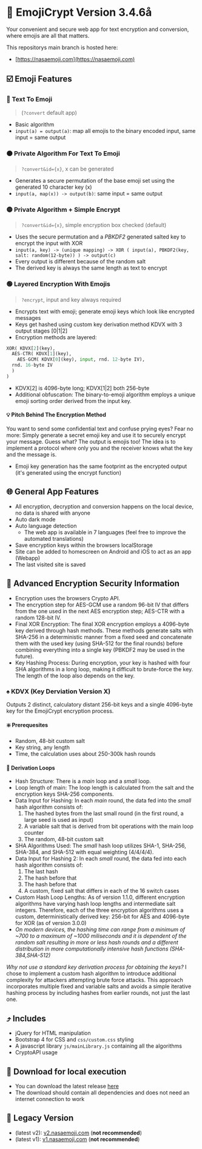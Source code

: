 # 🌈 EmojiCrypt Version 3.4.6å

Your convenient and secure web app for text encryption and conversion, where emojis are all that matters.

This repositorys main branch is hosted here:

- [https://nasaemoji.com](https://nasaemoji.com)

## ☑️ Emoji Features

### 🔴 Text To Emoji 

> (`?convert` default app)

- Basic algorithm 
- `input(a) = output(a)`: map all emojis to the binary encoded input, same input = same output

### 🟠 Private Algorithm For Text To Emoji 

> `?convert&id={x}`, x can be generated

- Generates a secure permutation of the base emoji set using the generated 10 character key (x)
- `input(a, map(x)) -> output(b)`: same input = same output

### 🟡 Private Algorithm + Simple Encrypt 

> `?convert&id={x}`, simple encryption box checked (default)

- Uses the secure permutation and a *PBKDF2* generated salted key to encrypt the input with XOR
- `input(a, key) -> (unique mapping) -> XOR ( input(a), PBKDF2(key, salt: random(12-byte)) ) -> output(c)`
- Every output is different because of the random salt
- The derived key is always the same length as text to encrypt

### 🟢 Layered Encryption With Emojis

> `?encrypt`, input and key always required

- Encrypts text with emoji; generate emoji keys which look like encrypted messages
- Keys get hashed using custom key derivation method KDVX with 3 output stages [0|1|2]
- Encryption methods are layered:

```python
XOR( KDVX[2](key), 
  AES-CTR( KDVX[1](key),
    AES-GCM( KDVX[0](key), input, rnd. 12-byte IV),
  rnd. 16-byte IV
  )
)
```

- KDVX[2] is 4096-byte long; KDVX[1|2] both 256-byte
- Additional obfuscation: The binary-to-emoji algorithm employs a unique emoji sorting order derived from the input key.

#### 💡 Pitch Behind The Encryption Method

You want to send some confidential text and confuse prying eyes?
Fear no more: Simply generate a secret emoji key and use it to securely encrypt your message.
Guess what? The output is emojis too!
The idea is to implement a protocol where only you and the receiver knows what the key and the message is.

- Emoji key generation has the same footprint as the encrypted output (it's generated using the encrypt function)
  
## 🌐 General App Features

- All encryption, decryption and conversion happens on the local device, no data is shared with anyone
- Auto dark mode
- Auto language detection
  - The web app is available in 7 languages (feel free to improve the automated translations)
- Save encryption keys within the browsers localStorage
- Site can be added to homescreen on Android and iOS to act as an app (Webapp)
- The last visited site is saved

## 🔐 Advanced Encryption Security Information

- Encryption uses the browsers Crypto API.
- The encryption step for AES-GCM use a random 96-bit IV that differs from the one used in the next AES encryption step; AES-CTR with a random 128-bit IV.
- Final XOR Encryption: The final XOR encryption employs a 4096-byte key derived through hash methods. These methods generate salts with SHA-256 in a deterministic manner from a fixed seed and concatenate them with the used key (using SHA-512 for the final rounds) before combining everything into a single key (PBKDF2 may be used in the future).
- Key Hashing Process: During encryption, your key is hashed with four SHA algorithms in a long loop, making it difficult to brute-force the key. The length of the loop also depends on the key.

### ♠️ KDVX (Key Derviation Version X)

Outputs 2 distinct, calculatory distant 256-bit keys and a single 4096-byte key for the EmojiCrypt encryption process.

#### ❇️ Prerequesites

- Random, 48-bit custom salt
- Key string, any length
- Time, the calculation uses about 250-300k hash rounds

#### 🔄 Derivation Loops

- Hash Structure: There is a *main* loop and a *small* loop.
- Loop length of main: The loop length is calculated from the salt and the encryption keys SHA-256 components.
- Data Input for Hashing: In each *main* round, the data fed into the *small* hash algorithm consists of:
    1. The hashed bytes from the last small round (in the first round, a large seed is used as input)
    2. A variable salt that is derived from bit operations with the main loop counter
    3. The random, 48-bit custom salt
- SHA Algorithms Used: The *small* hash loop utilizes SHA-1, SHA-256, SHA-384, and SHA-512 with equal weighting (4/4/4/4).
- Data Input for Hashing 2: In each *small* round, the data fed into each hash algorithm consists of:
    1. The last hash
    2. The hash before that
    3. The hash before that
    4. A custom, fixed salt that differs in each of the 16 switch cases
- Custom Hash Loop Lengths: As of version 1.1.0, different encryption algorithms have varying hash loop lengths and intermediate salt integers. Therefore, each of the three encryption algorithms uses a custom, deterministically derived key: 256-bit for AES and 4096-byte for XOR (as of version 3.0.0)
- *On modern devices, the hashing time can range from a minimum of ~700 to a maximum of ~1000 miliseconds and it is dependent of the random salt resulting in more or less hash rounds and a different distribution in more computationally intensive hash functions (SHA-384,SHA-512)*

*Why not use a standard key derivation process for obtaining the keys?*
I chose to implement a custom hash algorithm to introduce additional complexity for attackers attempting brute force attacks. This approach incorporates multiple fixed and variable salts and avoids a simple iterative hashing process by including hashes from earlier rounds, not just the last one.

## ⤴️ Includes

- jQuery for HTML manipulation
- Bootstrap 4 for CSS and `css/custom.css` styling
- A javascript library `js/mainLibrary.js` containing all the algorithms
- CryptoAPI usage

## 📲 Download for local execution

- You can download the latest release [here](https://github.com/mqxym/EmojiCrypt/releases)
- The download should contain all dependencies and does not need an internet connection to work

## 📝 Legacy Version

- (latest v2): [v2.nasaemoji.com](https://v2.nasaemoji.com) (**not recommended**)
- (latest v1): [v1.nasaemoji.com](https://v1.nasaemoji.com) (**not recommended**)
